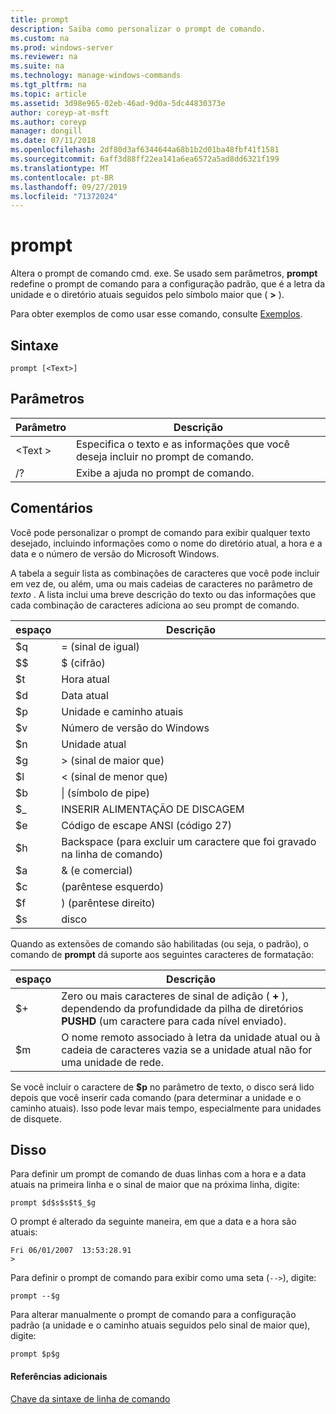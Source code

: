 ```yaml
---
title: prompt
description: Saiba como personalizar o prompt de comando.
ms.custom: na
ms.prod: windows-server
ms.reviewer: na
ms.suite: na
ms.technology: manage-windows-commands
ms.tgt_pltfrm: na
ms.topic: article
ms.assetid: 3d98e965-02eb-46ad-9d0a-5dc44830373e
author: coreyp-at-msft
ms.author: coreyp
manager: dongill
ms.date: 07/11/2018
ms.openlocfilehash: 2df80d3af6344644a68b1b2d01ba48fbf41f1581
ms.sourcegitcommit: 6aff3d88ff22ea141a6ea6572a5ad8dd6321f199
ms.translationtype: MT
ms.contentlocale: pt-BR
ms.lasthandoff: 09/27/2019
ms.locfileid: "71372024"
---
```

# <a name="prompt"></a>prompt



Altera o prompt de comando cmd. exe. Se usado sem parâmetros, **prompt** redefine o prompt de comando para a configuração padrão, que é a letra da unidade e o diretório atuais seguidos pelo símbolo maior que ( **>** ).

Para obter exemplos de como usar esse comando, consulte [Exemplos](#BKMK_examples).

## <a name="syntax"></a>Sintaxe

```
prompt [<Text>]
```

## <a name="parameters"></a>Parâmetros

|Parâmetro|Descrição|
|---------|-----------|
|\<Text >|Especifica o texto e as informações que você deseja incluir no prompt de comando.|
|/?|Exibe a ajuda no prompt de comando.|

## <a name="remarks"></a>Comentários

Você pode personalizar o prompt de comando para exibir qualquer texto desejado, incluindo informações como o nome do diretório atual, a hora e a data e o número de versão do Microsoft Windows.

A tabela a seguir lista as combinações de caracteres que você pode incluir em vez de, ou além, uma ou mais cadeias de caracteres no parâmetro de *texto* . A lista inclui uma breve descrição do texto ou das informações que cada combinação de caracteres adiciona ao seu prompt de comando.  

| espaço |                                 Descrição                                 |
|-----------|-----------------------------------------------------------------------------|
|    $q     |                               = (sinal de igual)                                |
|    $$     |                               $ (cifrão)                               |
|    $t     |                                Hora atual                                 |
|    $d     |                                Data atual                                 |
|    $p     |                           Unidade e caminho atuais                            |
|    $v     |                           Número de versão do Windows                            |
|    $n     |                                Unidade atual                                |
|    $g     |                            > (sinal de maior que)                            |
|    $l     |                             < (sinal de menor que)                              |
|    $b     |                              \| (símbolo de pipe)                               |
|    $_     |                               INSERIR ALIMENTAÇÃO DE DISCAGEM                                |
|    $e     |                         Código de escape ANSI (código 27)                          |
|    $h     | Backspace (para excluir um caractere que foi gravado na linha de comando) |
|    $a     |                                & (e comercial)                                |
|    $c     |                            (parêntese esquerdo)                             |
|    $f     |                            ) (parêntese direito)                            |
|    $s     |                                    disco                                    |

Quando as extensões de comando são habilitadas (ou seja, o padrão), o comando de **prompt** dá suporte aos seguintes caracteres de formatação:  

|espaço|Descrição|
|---------|-----------|
|$+|Zero ou mais caracteres de sinal de adição ( **+** ), dependendo da profundidade da pilha de diretórios **PUSHD** (um caractere para cada nível enviado).|
|$m|O nome remoto associado à letra da unidade atual ou à cadeia de caracteres vazia se a unidade atual não for uma unidade de rede.|

Se você incluir o caractere de **$p** no parâmetro de texto, o disco será lido depois que você inserir cada comando (para determinar a unidade e o caminho atuais). Isso pode levar mais tempo, especialmente para unidades de disquete.

## <a name="BKMK_examples"></a>Disso

Para definir um prompt de comando de duas linhas com a hora e a data atuais na primeira linha e o sinal de maior que na próxima linha, digite:
```
prompt $d$s$s$t$_$g 
```
O prompt é alterado da seguinte maneira, em que a data e a hora são atuais:
```
Fri 06/01/2007  13:53:28.91
>
```
Para definir o prompt de comando para exibir como uma seta (`-->`), digite:
```
prompt --$g
```
Para alterar manualmente o prompt de comando para a configuração padrão (a unidade e o caminho atuais seguidos pelo sinal de maior que), digite:
```
prompt $p$g
```

#### <a name="additional-references"></a>Referências adicionais

[Chave da sintaxe de linha de comando](command-line-syntax-key.md)
